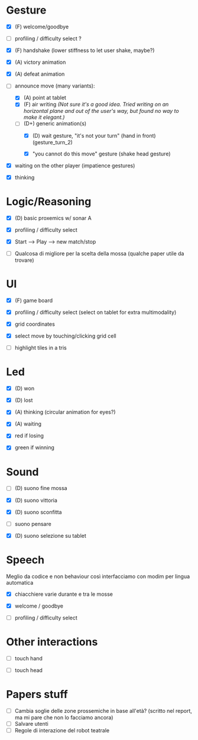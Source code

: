 # Gesture 
- [X] (F) welcome/goodbye

- [ ] profiling / difficulty select ? 

- [X] (F) handshake (lower stiffness to let user shake, maybe?)

- [X] (A) victory animation

- [X] (A) defeat animation

- [ ] announce move (many variants):
    - [X] (A) point at tablet
    - [X] (F) air writing *(Not sure it's a good idea. Tried writing on an horizontal plane and out of the user's way, but found no way to make it elegant.)*
    - [ ] (D+) generic animation(s)
        - [X] (D) wait gesture, "it's not your turn" (hand in front) (gesture_turn_2)
        - [X] "you cannot do this move" gesture (shake head gesture)


- [X] waiting on the other player (impatience gestures)

- [X] thinking



# Logic/Reasoning

- [X] (D) basic proxemics w/ sonar A
- [X] profiling / difficulty select
- [X] Start --> Play --> new match/stop
- [ ] Qualcosa di migliore per la scelta della mossa (qualche paper utile da trovare)


# UI

- [X] (F) game board
- [X] profiling / difficulty select (select on tablet for extra multimodality)
- [X] grid coordinates
- [X] select move by touching/clicking grid cell
- [ ] highlight tiles in a tris



# Led

- [X] (D) won
- [X] (D) lost
- [X] (A) thinking (circular animation for eyes?) 
- [X] (A) waiting 
- [X] red if losing
- [X] green if winning


# Sound

- [ ] (D) suono fine mossa 
- [X] (D) suono vittoria 
- [X] (D) suono sconfitta 
- [ ] suono pensare 
- [X] (D) suono selezione su tablet 


# Speech
Meglio da codice e non behaviour così interfacciamo con modim per lingua automatica

- [X] chiacchiere varie durante e tra le mosse
- [X] welcome / goodbye
- [ ] profiling / difficulty select


# Other interactions

- [ ] touch hand
- [ ] touch head


# Papers stuff

- [ ] Cambia soglie delle zone prossemiche in base all'età? (scritto nel report, ma mi pare che non lo facciamo ancora)
- [ ] Salvare utenti
- [ ] Regole di interazione del robot teatrale
